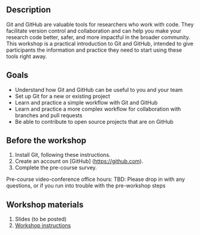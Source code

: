 ## Description

Git and GitHub are valuable tools for researchers who work with code.  They facilitate version control and collaboration and can help you make your research code better, safer, and more impactful in the broader community. This workshop is a practical introduction to Git and GitHub, intended to give participants the information and practice they need to start using these tools right away.

## Goals

<ul>
  <li> Understand how Git and GitHub can be useful to you and your team </li>
  <li> Set up Git for a new or existing project </li>
  <li> Learn and practice a simple workflow with Git and GitHub </li>
  <li> Learn and practice a more complex workflow for collaboration with branches and pull requests</li>
  <li> Be able to contribute to open source projects that are on GitHub</li>
</ul>

## Before the workshop

1. Install Git, following these instructions.
2. Create an account on [GitHub] (https://github.com).
3. Complete the pre-course survey.

Pre-course video-conference office hours:
TBD: Please drop in with any questions, or if you run into trouble with the pre-workshop steps

## Workshop materials

1. Slides (to be posted)
2. [Workshop instructions](git-workshop.md)
